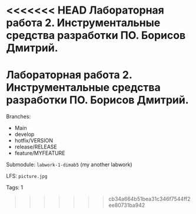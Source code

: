<<<<<<< HEAD
Лабораторная работа 2. Инструментальные средства разработки ПО. Борисов Дмитрий.
=======
# Лабораторная работа 2. Инструментальные средства разработки ПО. Борисов Дмитрий.


Branches:
- Main
- develop
- hotfix/VERSION
- release/RELEASE
- feature/MYFEATURE

Submodule: `labwork-1-dimab5` (my another labwork)

LFS: `picture.jpg`

Tags: 1
>>>>>>> cb34a664b51bea31c346f7544ff2ee80731ba942
